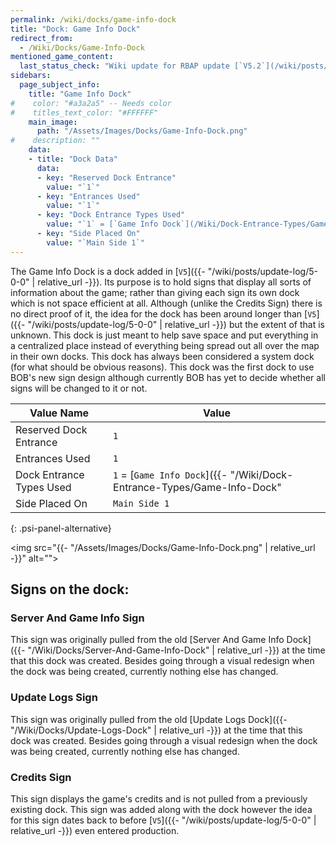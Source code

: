 ```yaml
---
permalink: /wiki/docks/game-info-dock
title: "Dock: Game Info Dock"
redirect_from:
  - /Wiki/Docks/Game-Info-Dock
mentioned_game_content:
  last_status_check: "Wiki update for RBAP update [`V5.2`](/wiki/posts/update-log/5-2-0)"
sidebars:
  page_subject_info:
    title: "Game Info Dock"
#    color: "#a3a2a5" -- Needs color
#    titles_text_color: "#FFFFFF"
    main_image:
      path: "/Assets/Images/Docks/Game-Info-Dock.png"
#    description: ""
    data:
    - title: "Dock Data"
      data:
      - key: "Reserved Dock Entrance"
        value: "`1`"
      - key: "Entrances Used"
        value: "`1`"
      - key: "Dock Entrance Types Used"
        value: "`1` = [`Game Info Dock`](/Wiki/Dock-Entrance-Types/Game-Info-Dock)"
      - key: "Side Placed On"
        value: "`Main Side 1`"
---
```


The Game Info Dock is a dock added in [`V5`]({{- "/wiki/posts/update-log/5-0-0" | relative_url -}}). Its purpose is to hold signs that display all sorts of information about the game; rather than giving each sign its own dock which is not space efficient at all. Although (unlike the Credits Sign) there is no direct proof of it, the idea for the dock has been around longer than [`V5`]({{- "/wiki/posts/update-log/5-0-0" | relative_url -}}) but the extent of that is unknown. This dock is just meant to help save space and put everything in a centralized place instead of everything being spread out all over the map in their own docks. This dock has always been considered a system dock (for what should be obvious reasons). This dock was the first dock to use BOB's new sign design although currently BOB has yet to decide whether all signs will be changed to it or not.

| Value Name               | Value |
|-|-|
| Reserved Dock Entrance   | `1` |
| Entrances Used           | `1` |
| Dock Entrance Types Used | `1` = [`Game Info Dock`]({{- "/Wiki/Dock-Entrance-Types/Game-Info-Dock" | relative_url -}}) |
| Side Placed On           | `Main Side 1` |
{: .psi-panel-alternative}

<img src="{{- "/Assets/Images/Docks/Game-Info-Dock.png" | relative_url -}}" alt="">

## Signs on the dock:

### Server And Game Info Sign

This sign was originally pulled from the old [Server And Game Info Dock]({{- "/Wiki/Docks/Server-And-Game-Info-Dock" | relative_url -}}) at the time that this dock was created. Besides going through a visual redesign when the dock was being created, currently nothing else has changed.

### Update Logs Sign

This sign was originally pulled from the old [Update Logs Dock]({{- "/Wiki/Docks/Update-Logs-Dock" | relative_url -}}) at the time that this dock was created. Besides going through a visual redesign when the dock was being created, currently nothing else has changed.

### Credits Sign

This sign displays the game's credits and is not pulled from a previously existing dock. This sign was added along with the dock however the idea for this sign dates back to before [`V5`]({{- "/wiki/posts/update-log/5-0-0" | relative_url -}}) even entered production.